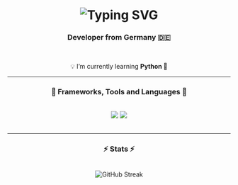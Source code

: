 <h1 align="center">
    <img src="https://readme-typing-svg.herokuapp.com?font=Fira&size=35+Code&duration=4000&pause=160&color=FAD80F&center=true&vCenter=true&width=500&height=70&lines=Hello+World+👋;I'm+Luca+:^)" alt="Typing SVG" />
</h1>

<h3 align="center">Developer from Germany 🇩🇪</h3>

<br/>

<div align="center">
 
 💡 I’m currently learning **Python 🐍**

 </div>

 <hr/>
 
<h3 align="center">🧰 Frameworks, Tools and Languages 🧰</h3>
<br/>
<div align="center">
    <img src="https://skillicons.dev/icons?i=c,python,tailwind,html,css,js" />
    <img src="https://skillicons.dev/icons?i=git,npm,mysql,postgres,neovim" /><br>
</div>

<br/>

<hr/>

<h3 align="center">⚡ Stats ⚡</h3>
<br>
<div align=center>
  <img src="https://streak-stats.demolab.com?user=luca-wsb&theme=whatsapp-dark2&hide_border=true&border_radius=6&date_format=j%20M%5B%20Y%5D" alt="GitHub Streak" />
</div>
